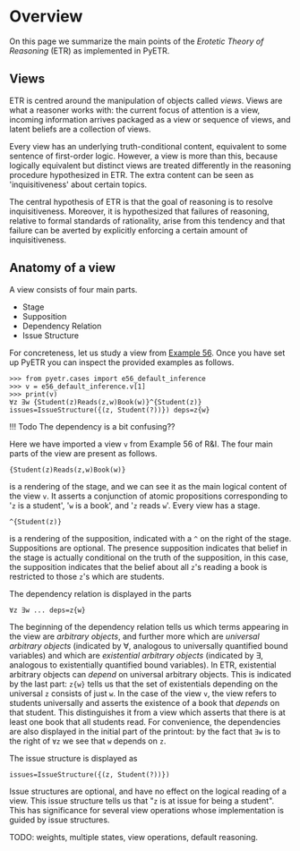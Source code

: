 # Overview

On this page we summarize the main points of the *Erotetic Theory of Reasoning* (ETR) as implemented in PyETR.

## Views

ETR is centred around the manipulation of objects called *views*.
Views are what a reasoner works with: the current focus of attention is a view, incoming information arrives packaged as a view or sequence of views, and latent beliefs are a collection of views.

Every view has an underlying truth-conditional content, equivalent to some sentence of first-order logic.
However, a view is more than this, because logically equivalent but distinct views are treated differently in the reasoning procedure hypothesized in ETR.
The extra content can be seen as 'inquisitiveness' about certain topics.

The central hypothesis of ETR is that the goal of reasoning is to resolve inquisitiveness.
Moreover, it is hypothesized that failures of reasoning, relative to formal standards of rationality, arise from this tendency and that failure can be averted by explicitly enforcing a certain amount of inquisitiveness.

## Anatomy of a view

A view consists of four main parts.

- Stage
- Supposition
- Dependency Relation
- Issue Structure

For concreteness, let us study a view from [Example 56](case_index/e56_default_inference). Once you have set up PyETR you can inspect the provided examples as follows.
```
>>> from pyetr.cases import e56_default_inference
>>> v = e56_default_inference.v[1]
>>> print(v)
∀z ∃w {Student(z)Reads(z,w)Book(w)}^{Student(z)} issues=IssueStructure({(z, Student(?))}) deps=z{w}
```
!!! Todo
    The dependency is a bit confusing??

Here we have imported a view `v` from Example 56 of R&I.
The four main parts of the view are present as follows.

```
{Student(z)Reads(z,w)Book(w)}
```
is a rendering of the stage, and we can see it as the main logical content of the view `v`. It asserts a conjunction of atomic propositions corresponding to '`z` is a student', '`w` is a book', and '`z` reads `w`'.
Every view has a stage.

```
^{Student(z)}
```
is a rendering of the supposition, indicated with a `^` on the right of the stage. Suppositions are optional. The presence supposition indicates that belief in the stage is actually conditional on the truth of the supposition, in this case, the supposition indicates that the belief about all `z`'s reading a book is restricted to those `z`'s which are students.

The dependency relation is displayed in the parts
```
∀z ∃w ... deps=z{w}
```
The beginning of the dependency relation tells us which terms appearing in the view are *arbitrary objects*, and further more which are *universal arbitrary objects* (indicated by ∀, analogous to universally quantified bound variables) and which are *existential arbitrary objects* (indicated by ∃, analogous to existentially quantified bound variables). In ETR, existential arbitrary objects can *depend* on universal arbitrary objects. This is indicated by the last part: `z{w}` tells us that the set of existentials depending on the universal `z` consists of just `w`. In the case of the view `v`, the view refers to students universally and asserts the existence of a book that *depends* on that student. This distinguishes it from a view which asserts that there is at least one book that all students read. For convenience, the dependencies are also displayed in the initial part of the printout: by the fact that `∃w` is to the right of `∀z` we see that `w` depends on `z`.

The issue structure is displayed as
```
issues=IssueStructure({(z, Student(?))})
```
Issue structures are optional, and have no effect on the logical reading of a view. This issue structure tells us that "`z` is at issue for being a student". This has significance for several view operations whose implementation is guided by issue structures.


TODO: weights, multiple states, view operations, default reasoning.